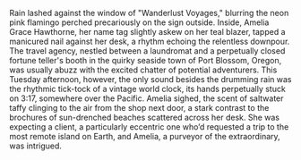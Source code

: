 Rain lashed against the window of "Wanderlust Voyages," blurring the neon pink flamingo perched precariously on the sign outside. Inside, Amelia Grace Hawthorne, her name tag slightly askew on her teal blazer, tapped a manicured nail against her desk, a rhythm echoing the relentless downpour.  The travel agency, nestled between a laundromat and a perpetually closed fortune teller's booth in the quirky seaside town of Port Blossom, Oregon, was usually abuzz with the excited chatter of potential adventurers.  This Tuesday afternoon, however, the only sound besides the drumming rain was the rhythmic tick-tock of a vintage world clock, its hands perpetually stuck on 3:17, somewhere over the Pacific.  Amelia sighed, the scent of saltwater taffy clinging to the air from the shop next door, a stark contrast to the brochures of sun-drenched beaches scattered across her desk.  She was expecting a client, a particularly eccentric one who’d requested a trip to the most remote island on Earth, and Amelia, a purveyor of the extraordinary, was intrigued.
